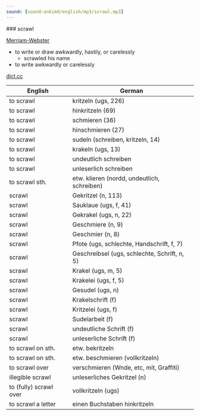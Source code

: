 ```yaml
---
sound: [sound:ankimd/english/mp3/scrawl.mp3]
---
```


\### scrawl

[Merriam-Webster](https://www.merriam-webster.com/dictionary/scrawl)

- to write or draw awkwardly, hastily, or carelessly
    - scrawled his name
- to write awkwardly or carelessly

[dict.cc](https://www.dict.cc/scrawl)

| English        | German       |
| -------------- | ------------ |
| to scrawl | kritzeln (ugs, 226) |
| to scrawl | hinkritzeln (69) |
| to scrawl | schmieren (36) |
| to scrawl | hinschmieren (27) |
| to scrawl | sudeln (schreiben, kritzeln, 14) |
| to scrawl | krakeln (ugs, 13) |
| to scrawl | undeutlich schreiben |
| to scrawl | unleserlich schreiben |
| to scrawl sth. | etw. klieren (nordd, undeutlich, schreiben) |
| scrawl | Gekritzel (n, 113) |
| scrawl | Sauklaue (ugs, f, 41) |
| scrawl | Gekrakel (ugs, n, 22) |
| scrawl | Geschmiere (n, 9) |
| scrawl | Geschmier (n, 8) |
| scrawl | Pfote (ugs, schlechte, Handschrift, f, 7) |
| scrawl | Geschreibsel (ugs, schlechte, Schrift, n, 5) |
| scrawl | Krakel (ugs, m, 5) |
| scrawl | Krakelei (ugs, f, 5) |
| scrawl | Gesudel (ugs, n) |
| scrawl | Krakelschrift (f) |
| scrawl | Kritzelei (ugs, f) |
| scrawl | Sudelarbeit (f) |
| scrawl | undeutliche Schrift (f) |
| scrawl | unleserliche Schrift (f) |
| to scrawl on sth. | etw. bekritzeln |
| to scrawl on sth. | etw. beschmieren (vollkritzeln) |
| to scrawl over | verschmieren (Wnde, etc, mit, Graffiti) |
| illegible scrawl | unleserliches Gekritzel (n) |
| to (fully) scrawl over | vollkritzeln (ugs) |
| to scrawl a letter | einen Buchstaben hinkritzeln |
